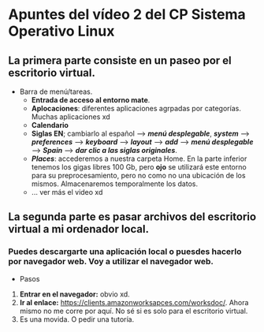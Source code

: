 # **Apuntes del vídeo 2 del CP Sistema Operativo Linux**

## **La primera parte consiste en un paseo por el escritorio virtual.**

* Barra de menú/tareas. 
    * **Entrada de acceso al entorno mate**.
    * **Aplocaciones**: diferentes aplicaciones agrpadas por categorías. Muchas aplicaciones xd
    * **Calendario**
    * **Siglas EN**; cambiarlo al español --> ***menú desplegable***, ***system*** --> ***preferences*** --> ***keyboard*** --> ***layout*** --> ***add*** --> ***menú desplegable*** --> ***Spain*** --> ***dar clic a las siglas originales***.
    * ***Places***: accederemos a nuestra carpeta Home. En la parte inferior tenemos los gigas libres 100 Gb, pero **ojo** se utilizará este entorno para su preprocesamiento, pero no como no una ubicación de los mismos. Almacenaremos temporalmente los datos.
    * ... ver más el video xd

## **La segunda parte es pasar archivos del escritorio virtual a mi ordenador local.**

### Puedes descargarte una aplicación local o puesdes hacerlo por navegador web. **Voy a utilizar el navegador web**.

* Pasos
1) **Entrar en el navegador:** obvio xd.
2) **Ir al enlace:** https://clients.amazonworksapces.com/worksdoc/. Ahora mismo no me corre por aquí. No sé si es solo para el escritorio virtual.
3) Es una movida. O pedir una tutoría. 


